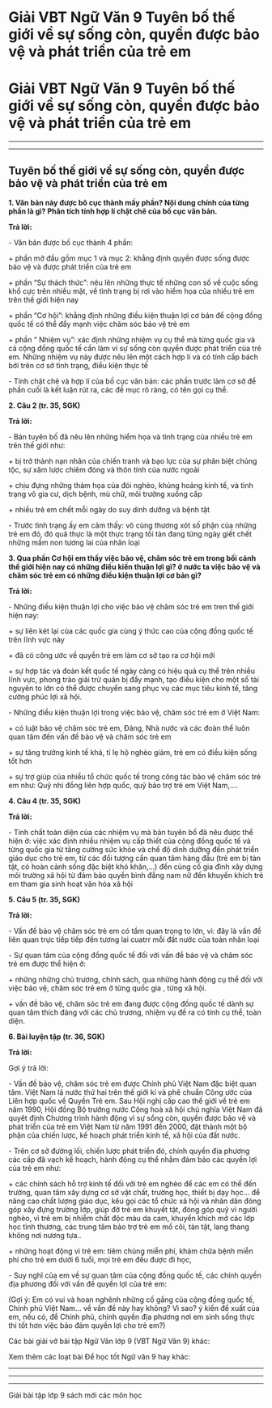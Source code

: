 # Giải VBT Ngữ Văn 9 Tuyên bố thế giới về sự sống còn, quyền được bảo vệ và phát triển của trẻ em

# Giải VBT Ngữ Văn 9 Tuyên bố thế giới về sự sống còn, quyền được bảo vệ và phát triển của trẻ em

* * *

* * *

## Tuyên bố thế giới về sự sống còn, quyền được bảo vệ và phát triển của trẻ em

**1\. Văn bản này được bô cục thành mấy phần? Nội dung chính của từng phần là gì? Phân tích tính hợp lí chặt chẽ của bố cục văn bản.**

**Trả lời:**

\- Văn bản được bố cục thành 4 phần:

\+ phần mở đầu gồm mục 1 và mục 2: khẳng định quyền được sống được bảo vệ và được phát triển của trẻ em

\+ phần “Sự thách thức”: nêu lên những thực tế những con số về cuộc sống khổ cực trên nhiều mặt, về tình trạng bị rơi vào hiểm họa của nhiều trẻ em trên thế giới hiện nay

\+ phần “Cơ hội”: khẳng định những điều kiện thuận lợi cơ bản để cộng đồng quốc tế có thể đẩy mạnh việc chăm sóc bảo vệ trẻ em

\+ phần “ Nhiệm vụ”: xác định những nhiệm vụ cụ thể mà từng quốc gia và cả cộng đồng quốc tế cần làm vì sự sống còn quyền được phát triển của trẻ em. Những nhiệm vụ này được nêu lên một cách hợp lí và có tính cấp bách bởi trên cơ sở tình trạng, điều kiện thực tế

\- Tính chặt chẽ và hợp lí của bố cục văn bản: các phần trước làm cơ sở để phần cuối là kết luận rút ra, các đề mục rõ ràng, có tên gọi cụ thể.

**2\. Câu 2 (tr. 35, SGK)**

**Trả lời:**

\- Bản tuyên bố đã nêu lên những hiểm họa và tình trạng của nhiều trẻ em trên thế giới như:

\+ bị trở thành nạn nhân của chiến tranh và bạo lực của sự phân biệt chủng tộc, sự xâm lược chiêm đóng và thôn tính của nước ngoài

\+ chịu đựng những thảm họa của đói nghèo, khủng hoảng kinh tế, và tình trạng vô gia cư, dịch bệnh, mù chữ, môi trường xuống cấp

\+ nhiều trẻ em chết mỗi ngày do suy dinh dưỡng và bệnh tật

\- Trước tình trạng ấy em cảm thấy: vô cùng thương xót số phận của những trẻ em đó, đó quả thực là một thực trạng tồi tàn đang từng ngày giết chết những mầm non tương lai của nhân loại

**3\. Qua phần Cơ hội em thấy việc bảo vệ, chăm sóc trẻ em trong bối cảnh thế giới hiện nay có những điều kiến thuận lợi gì? ở nước ta việc bảo vệ và chăm sóc trẻ em có những điều kiện thuận lợi cơ bản gì?**

**Trả lời:**

\- Những điều kiện thuận lợi cho việc bảo vệ chăm sóc trẻ em tren thế giới hiện nay:

\+ sự liên két lại của các quốc gia cùng ý thức cao của cộng đồng quốc tế trên lĩnh vực này

\+ đã có công ước về quyền trẻ em làm cơ sở tạo ra cơ hội mới

\+ sự hợp tác và đoàn kết quốc tế ngày càng có hiệu quả cụ thể trên nhiều lĩnh vực, phong trào giải trừ quân bị đẩy mạnh, tạo điều kiện cho một số tài nguyên to lớn có thể được chuyển sang phục vụ các mục tiêu kinh tế, tăng cường phúc lợi xã hội. 

\- Những điều kiện thuận lợi trong việc bảo vệ, chăm sóc trẻ em ở Việt Nam:

\+ có luật bảo vệ chăm sóc trẻ em, Đảng, Nhà nước và các đoàn thể luôn quan tâm đến vấn đề bảo vệ và chăm sóc trẻ em

\+ sự tăng trưởng kinh tế khá, tỉ lẹ hộ nghèo giảm, trẻ em có điều kiện sống tốt hơn

\+ sự trợ giúp của nhiều tổ chức quốc tế trong công tác bảo vệ chăm sóc trẻ em như: Quỹ nhi đồng liên hợp quốc, quỹ bảo trợ trẻ em Việt Nam,....

**4\. Câu 4 (tr. 35, SGK)**

**Trả lời:**

\- Tính chất toàn diện của các nhiệm vụ mà bản tuyên bố đã nêu được thể hiện ở: việc xác định nhiều nhiệm vụ cấp thiết của cộng đồng quốc tế và từng quốc gia từ tăng cường sức khỏe và chế độ dinh dưỡng đến phát triển giáo dục cho trẻ em, từ các đối tượng cần quan tâm hàng đầu (trẻ em bị tàn tật, có hoàn cảnh sống đặc biệt khó khăn,...) đến củng cố gia đình xây dựng môi trường xã hội từ đảm bảo quyền bình đẳng nam nữ đến khuyến khích trẻ em tham gia sinh hoạt văn hóa xã hội

**5\. Câu 5 (tr. 35, SGK)**

**Trả lời:**

\- Vấn đề bảo vệ chăm sóc trẻ em có tầm quan trọng to lớn, vì: đây là vấn đề liên quan trực tiếp tiếp đến tương lai cuatrr mỗi đất nước của toàn nhân loại

\- Sự quan tâm của cộng đồng quốc tế đối với vấn đề bảo vệ và chăm sóc trẻ em được thể hiện ở: 

\+ những những chủ trương, chính sách, qua những hành động cụ thể đối với việc bảo vệ, chăm sóc trẻ em ở từng quốc gia , từng xã hội.

\+ vấn đề bảo vệ, chăm sóc trẻ em đang được cộng đồng quốc tế dành sự quan tâm thích đáng với các chủ trương, nhiệm vụ đề ra có tính cụ thể, toàn diện.

**6\. Bài luyện tập (tr. 36, SGK)**

**Trả lời:**

Gợi ý trả lời:

\- Vấn đề bảo vệ, chăm sóc trẻ em được Chính phủ Việt Nam đặc biệt quan tâm. Việt Nam lả nước thứ hai trên thế giới kí và phê chuẩn Công ước của Liên hợp quốc về Quyền Trẻ em. Sau Hội nghị cấp cao thế giới về trẻ em năm 1990, Hội đồng Bộ trưởng nước Cộng hoà xã hội chủ nghĩa Việt Nam đã quyêt định Chương trình hành động vì sự sổng còn, quyền được bảo vệ và phát triển của trẻ em Việt Nam từ năm 1991 đến 2000, đặt thành một bộ phận của chiến lược, kế hoạch phát triển kinh tế, xã hội của đất nước.

\- Trên cơ sở đường lối, chiến lược phát triển đó, chính quyền địa phương các cấp đã vạch kế hoạch, hành động cụ thể nhằm đảm bảo các quyền lợi của trẻ em như:

\+ các chính sách hỗ trợ kinh tế đối với trẻ em nghèo để các em có thể đến trường, quan tâm xây dựng cơ sở vật chất, trường học, thiết bị dạy học... để nâng cao chất lượng giáo dục, kêu gọi các tổ chức xã hội và nhân dân đóng góp xây đựng trường lớp, giúp đỡ trẻ em khuyết tật, đóng góp quỹ vì người nghèo, vì trẻ em bị nhiễm chất độc màu da cam, khuyến khích mở các lớp học tình thương, các trung tâm bảo trợ trẻ em mồ côi, tàn tật, lang thang không nơi nương tựa..

\+ những hoạt động vì trẻ em: tiêm chủng miễn phí, khám chữa bệnh miễn phí cho trẻ em dưới 6 tuổi, mọi trẻ em đều được đi học, 

\- Suy nghĩ của em về sự quan tâm của cộng đồng quốc tế, các chính quyền địa phương đối với vấn đề quyền lợi của trẻ em:

(Gợi ý: Em có vui và hoan nghênh những cố gắng của cộng đồng quốc tế, Chính phủ Việt Nam... về vấn đề này hay không? Vì sao? ý kiến đề xuất của em, nếu có, để Chính phủ, chính quyền địa phương nơi em sinh sống thực thi tốt hơn việc bảo đảm quyền lợi cho trẻ em?)

Các bài giải vở bài tập Ngữ Văn lớp 9 (VBT Ngữ Văn 9) khác:

Xem thêm các loạt bài Để học tốt Ngữ văn 9 hay khác:

* * *

* * *

* * *

Giải bài tập lớp 9 sách mới các môn học
